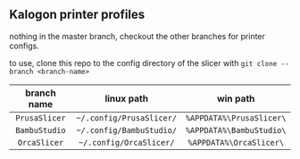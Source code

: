 ## Kalogon printer profiles

nothing in the master branch, checkout the other branches for printer configs.

to use, clone this repo to the config directory of the slicer with
`git clone --branch <branch-name>`


|  branch name  |        linux path        |         win path         |
| :-----------: | :----------------------: | :----------------------: |
| `PrusaSlicer` | `~/.config/PrusaSlicer/` | `%APPDATA%\PrusaSlicer\` |
| `BambuStudio` | `~/.config/BambuStudio/` | `%APPDATA%\BambuStudio\` |
| `OrcaSlicer`  | `~/.config/OrcaSlicer/`  | `%APPDATA%\OrcaSlicer\`  |
